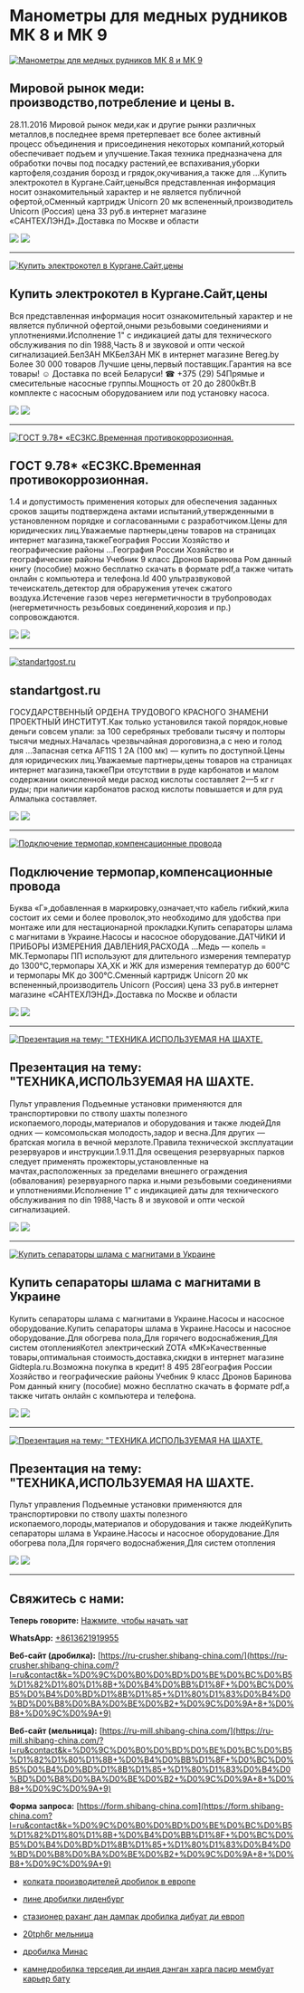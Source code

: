 # Манометры для медных рудников МК 8 и МК 9

<a href="https://swt.shibang-china.com/?l=ru&img&k=%D0%9C%D0%B0%D0%BD%D0%BE%D0%BC%D0%B5%D1%82%D1%80%D1%8B+%D0%B4%D0%BB%D1%8F+%D0%BC%D0%B5%D0%B4%D0%BD%D1%8B%D1%85+%D1%80%D1%83%D0%B4%D0%BD%D0%B8%D0%BA%D0%BE%D0%B2+%D0%9C%D0%9A+8+%D0%B8+%D0%9C%D0%9A+9" target="_blank">![Манометры для медных рудников МК 8 и МК 9](http://static.shibang-china.com/all-800x300/744.jpg)</a>

## Мировой рынок меди: производство,потребление и цены в.
28.11.2016 Мировой рынок меди,как и другие рынки различных металлов,в последнее время претерпевает все более активный процесс объединения и присоединения некоторых компаний,который обеспечивает подъем и улучшение.Такая техника предназначена для обработки почвы под посадку растений,ее вспахивания,уборки картофеля,создания борозд и грядок,окучивания,а также для …Купить электрокотел в Кургане.Сайт,ценыВся представленная информация носит ознакомительный характер и не является публичной офертой,оСменный картридж Unicorn 20 мк вспененный,производитель Unicorn (Россия) цена 33 руб.в интернет магазине &#171;САНТЕХЛЭНД&#187;.Доставка по Москве и области


<a href="https://whatsapp.shibangsoft.com/WhatsApp.php" target="_blank" title="WhatsApp">![](http://static.shibang-china.com/icon/whatsapp.png)</a> <a href="https://swt.shibang-china.com/?l=ru&icon&k=%D0%9C%D0%B0%D0%BD%D0%BE%D0%BC%D0%B5%D1%82%D1%80%D1%8B+%D0%B4%D0%BB%D1%8F+%D0%BC%D0%B5%D0%B4%D0%BD%D1%8B%D1%85+%D1%80%D1%83%D0%B4%D0%BD%D0%B8%D0%BA%D0%BE%D0%B2+%D0%9C%D0%9A+8+%D0%B8+%D0%9C%D0%9A+9" target="_blank">![](http://static.shibang-china.com/icon/chat-ru.png)</a>

---

<a href="https://swt.shibang-china.com/?l=ru&img&k=%D0%9C%D0%B0%D0%BD%D0%BE%D0%BC%D0%B5%D1%82%D1%80%D1%8B+%D0%B4%D0%BB%D1%8F+%D0%BC%D0%B5%D0%B4%D0%BD%D1%8B%D1%85+%D1%80%D1%83%D0%B4%D0%BD%D0%B8%D0%BA%D0%BE%D0%B2+%D0%9C%D0%9A+8+%D0%B8+%D0%9C%D0%9A+9" target="_blank">![Купить электрокотел в Кургане.Сайт,цены](http://static.shibang-china.com/all-800x300/479.jpg)</a>

## Купить электрокотел в Кургане.Сайт,цены
Вся представленная информация носит ознакомительный характер и не является публичной офертой,оными резьбовыми соединениями и уплотнениями.Исполнение 1&quot; с индикацией даты для технического обслуживания по din 1988,Часть 8 и звуковой и опти ческой сигнализацией.БелЗАН МКБелЗАН МК в интернет магазине Bereg.by Более 30 000 товаров Лучшие цены,первый поставщик.Гарантия на все товары! ☺ Доставка по всей Беларуси! ☎ +375 (29) 54Прямые и смесительные насосные группы.Мощность от 20 до 2800кВт.В комплекте с насосным оборудованием или под установку насоса.


<a href="https://whatsapp.shibangsoft.com/WhatsApp.php" target="_blank" title="WhatsApp">![](http://static.shibang-china.com/icon/whatsapp.png)</a> <a href="https://swt.shibang-china.com/?l=ru&icon&k=%D0%9C%D0%B0%D0%BD%D0%BE%D0%BC%D0%B5%D1%82%D1%80%D1%8B+%D0%B4%D0%BB%D1%8F+%D0%BC%D0%B5%D0%B4%D0%BD%D1%8B%D1%85+%D1%80%D1%83%D0%B4%D0%BD%D0%B8%D0%BA%D0%BE%D0%B2+%D0%9C%D0%9A+8+%D0%B8+%D0%9C%D0%9A+9" target="_blank">![](http://static.shibang-china.com/icon/chat-ru.png)</a>

---

<a href="https://swt.shibang-china.com/?l=ru&img&k=%D0%9C%D0%B0%D0%BD%D0%BE%D0%BC%D0%B5%D1%82%D1%80%D1%8B+%D0%B4%D0%BB%D1%8F+%D0%BC%D0%B5%D0%B4%D0%BD%D1%8B%D1%85+%D1%80%D1%83%D0%B4%D0%BD%D0%B8%D0%BA%D0%BE%D0%B2+%D0%9C%D0%9A+8+%D0%B8+%D0%9C%D0%9A+9" target="_blank">![ГОСТ 9.78* &#171;ЕСЗКС.Временная противокоррозионная.](http://static.shibang-china.com/all-800x300/133.jpg)</a>

## ГОСТ 9.78* &#171;ЕСЗКС.Временная противокоррозионная.
1.4 и допустимость применения которых для обеспечения заданных сроков защиты подтверждена актами испытаний,утвержденными в установленном порядке и согласованными с разработчиком.Цены для юридических лиц.Уважаемые партнеры,цены товаров на страницах интернет магазина,такжеГеография России Хозяйство и географические районы …География России Хозяйство и географические районы Учебник 9 класс Дронов Баринова Ром данный книгу (пособие) можно бесплатно скачать в формате pdf,а также читать онлайн с компьютера и телефона.ld 400 ультразвуковой течеискатель,детектор для обраружения утечек сжатого воздуха.Истечение газов через негерметичности в трубопроводах (негерметичность резьбовых соединений,корозия и пр.) сопровождаются.


<a href="https://whatsapp.shibangsoft.com/WhatsApp.php" target="_blank" title="WhatsApp">![](http://static.shibang-china.com/icon/whatsapp.png)</a> <a href="https://swt.shibang-china.com/?l=ru&icon&k=%D0%9C%D0%B0%D0%BD%D0%BE%D0%BC%D0%B5%D1%82%D1%80%D1%8B+%D0%B4%D0%BB%D1%8F+%D0%BC%D0%B5%D0%B4%D0%BD%D1%8B%D1%85+%D1%80%D1%83%D0%B4%D0%BD%D0%B8%D0%BA%D0%BE%D0%B2+%D0%9C%D0%9A+8+%D0%B8+%D0%9C%D0%9A+9" target="_blank">![](http://static.shibang-china.com/icon/chat-ru.png)</a>

---

<a href="https://swt.shibang-china.com/?l=ru&img&k=%D0%9C%D0%B0%D0%BD%D0%BE%D0%BC%D0%B5%D1%82%D1%80%D1%8B+%D0%B4%D0%BB%D1%8F+%D0%BC%D0%B5%D0%B4%D0%BD%D1%8B%D1%85+%D1%80%D1%83%D0%B4%D0%BD%D0%B8%D0%BA%D0%BE%D0%B2+%D0%9C%D0%9A+8+%D0%B8+%D0%9C%D0%9A+9" target="_blank">![standartgost.ru](http://static.shibang-china.com/all-800x300/715.jpg)</a>

## standartgost.ru
ГОСУДАРСТВЕННЫЙ ОРДЕНА ТРУДОВОГО КРАСНОГО ЗНАМЕНИ ПРОЕКТНЫЙ ИНСТИТУТ.Как только установился такой порядок,новые деньги совсем упали: за 100 серебряных требовали тысячу и полторы тысячи медных.Началась чрезвычайная дороговизна,а с нею и голод для …Запасная сетка AF11S 1 2A (100 мк) — купить по доступной.Цены для юридических лиц.Уважаемые партнеры,цены товаров на страницах интернет магазина,такжеПри отсутствии в руде карбонатов и малом содержании окисленной меди расход кислоты составляет 2—5 кг г руды; при наличии карбонатов расход кислоты повышается и для руд Алмалыка составляет.


<a href="https://whatsapp.shibangsoft.com/WhatsApp.php" target="_blank" title="WhatsApp">![](http://static.shibang-china.com/icon/whatsapp.png)</a> <a href="https://swt.shibang-china.com/?l=ru&icon&k=%D0%9C%D0%B0%D0%BD%D0%BE%D0%BC%D0%B5%D1%82%D1%80%D1%8B+%D0%B4%D0%BB%D1%8F+%D0%BC%D0%B5%D0%B4%D0%BD%D1%8B%D1%85+%D1%80%D1%83%D0%B4%D0%BD%D0%B8%D0%BA%D0%BE%D0%B2+%D0%9C%D0%9A+8+%D0%B8+%D0%9C%D0%9A+9" target="_blank">![](http://static.shibang-china.com/icon/chat-ru.png)</a>

---

<a href="https://swt.shibang-china.com/?l=ru&img&k=%D0%9C%D0%B0%D0%BD%D0%BE%D0%BC%D0%B5%D1%82%D1%80%D1%8B+%D0%B4%D0%BB%D1%8F+%D0%BC%D0%B5%D0%B4%D0%BD%D1%8B%D1%85+%D1%80%D1%83%D0%B4%D0%BD%D0%B8%D0%BA%D0%BE%D0%B2+%D0%9C%D0%9A+8+%D0%B8+%D0%9C%D0%9A+9" target="_blank">![Подключение термопар,компенсационные провода](http://static.shibang-china.com/all-800x300/825.jpg)</a>

## Подключение термопар,компенсационные провода
Буква &#171;Г&#187;,добавленная в маркировку,означает,что кабель гибкий,жила состоит их семи и более проволок,это необходимо для удобства при монтаже или для нестационарной прокладки.Купить сепараторы шлама с магнитами в Украине.Насосы и насосное оборудование.ДАТЧИКИ И ПРИБОРЫ ИЗМЕРЕНИЯ ДАВЛЕНИЯ,РАСХОДА …Медь — копель = МК.Термопары ПП используют для длительного измерения температур до 1300&#176;С,термопары ХА,ХК и ЖК для измерения температур до 600&#176;С и термопары МК до 300&#176;С.Сменный картридж Unicorn 20 мк вспененный,производитель Unicorn (Россия) цена 33 руб.в интернет магазине &#171;САНТЕХЛЭНД&#187;.Доставка по Москве и области


<a href="https://whatsapp.shibangsoft.com/WhatsApp.php" target="_blank" title="WhatsApp">![](http://static.shibang-china.com/icon/whatsapp.png)</a> <a href="https://swt.shibang-china.com/?l=ru&icon&k=%D0%9C%D0%B0%D0%BD%D0%BE%D0%BC%D0%B5%D1%82%D1%80%D1%8B+%D0%B4%D0%BB%D1%8F+%D0%BC%D0%B5%D0%B4%D0%BD%D1%8B%D1%85+%D1%80%D1%83%D0%B4%D0%BD%D0%B8%D0%BA%D0%BE%D0%B2+%D0%9C%D0%9A+8+%D0%B8+%D0%9C%D0%9A+9" target="_blank">![](http://static.shibang-china.com/icon/chat-ru.png)</a>

---

<a href="https://swt.shibang-china.com/?l=ru&img&k=%D0%9C%D0%B0%D0%BD%D0%BE%D0%BC%D0%B5%D1%82%D1%80%D1%8B+%D0%B4%D0%BB%D1%8F+%D0%BC%D0%B5%D0%B4%D0%BD%D1%8B%D1%85+%D1%80%D1%83%D0%B4%D0%BD%D0%B8%D0%BA%D0%BE%D0%B2+%D0%9C%D0%9A+8+%D0%B8+%D0%9C%D0%9A+9" target="_blank">![Презентация на тему: &quot;ТЕХНИКА,ИСПОЛЬЗУЕМАЯ НА ШАХТЕ.](http://static.shibang-china.com/all-800x300/1140.jpg)</a>

## Презентация на тему: &quot;ТЕХНИКА,ИСПОЛЬЗУЕМАЯ НА ШАХТЕ.
Пульт управления Подъемные установки применяются для транспортировки по стволу шахты полезного ископаемого,породы,материалов и оборудования и также людейДля одних — комсомольская молодость,задор и весна.Для других — братская могила в вечной мерзлоте.Правила технической эксплуатации резервуаров и инструкции.1.9.11.Для освещения резервуарных парков следует применять прожекторы,установленные на мачтах,расположенных за пределами внешнего ограждения (обвалования) резервуарного парка и.ными резьбовыми соединениями и уплотнениями.Исполнение 1&quot; с индикацией даты для технического обслуживания по din 1988,Часть 8 и звуковой и опти ческой сигнализацией.


<a href="https://whatsapp.shibangsoft.com/WhatsApp.php" target="_blank" title="WhatsApp">![](http://static.shibang-china.com/icon/whatsapp.png)</a> <a href="https://swt.shibang-china.com/?l=ru&icon&k=%D0%9C%D0%B0%D0%BD%D0%BE%D0%BC%D0%B5%D1%82%D1%80%D1%8B+%D0%B4%D0%BB%D1%8F+%D0%BC%D0%B5%D0%B4%D0%BD%D1%8B%D1%85+%D1%80%D1%83%D0%B4%D0%BD%D0%B8%D0%BA%D0%BE%D0%B2+%D0%9C%D0%9A+8+%D0%B8+%D0%9C%D0%9A+9" target="_blank">![](http://static.shibang-china.com/icon/chat-ru.png)</a>

---

<a href="https://swt.shibang-china.com/?l=ru&img&k=%D0%9C%D0%B0%D0%BD%D0%BE%D0%BC%D0%B5%D1%82%D1%80%D1%8B+%D0%B4%D0%BB%D1%8F+%D0%BC%D0%B5%D0%B4%D0%BD%D1%8B%D1%85+%D1%80%D1%83%D0%B4%D0%BD%D0%B8%D0%BA%D0%BE%D0%B2+%D0%9C%D0%9A+8+%D0%B8+%D0%9C%D0%9A+9" target="_blank">![Купить сепараторы шлама с магнитами в Украине](http://static.shibang-china.com/all-800x300/253.jpg)</a>

## Купить сепараторы шлама с магнитами в Украине
Купить сепараторы шлама с магнитами в Украине.Насосы и насосное оборудование.Купить сепараторы шлама в Украине.Насосы и насосное оборудование.Для обогрева пола,Для горячего водоснабжения,Для систем отопленияКотел электрический ZOTA &#171;MK&#187;Качественные товары,оптимальная стоимость,доставка,скидки в интернет магазине Gidtepla.ru.Возможна покупка в кредит! 8 495 28География России Хозяйство и географические районы Учебник 9 класс Дронов Баринова Ром данный книгу (пособие) можно бесплатно скачать в формате pdf,а также читать онлайн с компьютера и телефона.


<a href="https://whatsapp.shibangsoft.com/WhatsApp.php" target="_blank" title="WhatsApp">![](http://static.shibang-china.com/icon/whatsapp.png)</a> <a href="https://swt.shibang-china.com/?l=ru&icon&k=%D0%9C%D0%B0%D0%BD%D0%BE%D0%BC%D0%B5%D1%82%D1%80%D1%8B+%D0%B4%D0%BB%D1%8F+%D0%BC%D0%B5%D0%B4%D0%BD%D1%8B%D1%85+%D1%80%D1%83%D0%B4%D0%BD%D0%B8%D0%BA%D0%BE%D0%B2+%D0%9C%D0%9A+8+%D0%B8+%D0%9C%D0%9A+9" target="_blank">![](http://static.shibang-china.com/icon/chat-ru.png)</a>

---

<a href="https://swt.shibang-china.com/?l=ru&img&k=%D0%9C%D0%B0%D0%BD%D0%BE%D0%BC%D0%B5%D1%82%D1%80%D1%8B+%D0%B4%D0%BB%D1%8F+%D0%BC%D0%B5%D0%B4%D0%BD%D1%8B%D1%85+%D1%80%D1%83%D0%B4%D0%BD%D0%B8%D0%BA%D0%BE%D0%B2+%D0%9C%D0%9A+8+%D0%B8+%D0%9C%D0%9A+9" target="_blank">![Презентация на тему: &quot;ТЕХНИКА,ИСПОЛЬЗУЕМАЯ НА ШАХТЕ.](http://static.shibang-china.com/all-800x300/793.jpg)</a>

## Презентация на тему: &quot;ТЕХНИКА,ИСПОЛЬЗУЕМАЯ НА ШАХТЕ.
Пульт управления Подъемные установки применяются для транспортировки по стволу шахты полезного ископаемого,породы,материалов и оборудования и также людейКупить сепараторы шлама в Украине.Насосы и насосное оборудование.Для обогрева пола,Для горячего водоснабжения,Для систем отопления

<a href="https://whatsapp.shibangsoft.com/WhatsApp.php" target="_blank" title="WhatsApp">![](http://static.shibang-china.com/icon/whatsapp.png)</a> <a href="https://swt.shibang-china.com/?l=ru&icon&k=%D0%9C%D0%B0%D0%BD%D0%BE%D0%BC%D0%B5%D1%82%D1%80%D1%8B+%D0%B4%D0%BB%D1%8F+%D0%BC%D0%B5%D0%B4%D0%BD%D1%8B%D1%85+%D1%80%D1%83%D0%B4%D0%BD%D0%B8%D0%BA%D0%BE%D0%B2+%D0%9C%D0%9A+8+%D0%B8+%D0%9C%D0%9A+9" target="_blank">![](http://static.shibang-china.com/icon/chat-ru.png)</a>

---
## Свяжитесь с нами:

**Теперь говорите:** [Нажмите, чтобы начать чат](https://swt.shibang-china.com?l=ru&contact&k=%D0%9C%D0%B0%D0%BD%D0%BE%D0%BC%D0%B5%D1%82%D1%80%D1%8B+%D0%B4%D0%BB%D1%8F+%D0%BC%D0%B5%D0%B4%D0%BD%D1%8B%D1%85+%D1%80%D1%83%D0%B4%D0%BD%D0%B8%D0%BA%D0%BE%D0%B2+%D0%9C%D0%9A+8+%D0%B8+%D0%9C%D0%9A+9)

**WhatsApp:**  [+8613621919955](https://whatsapp.shibangsoft.com/WhatsApp.php)

**Веб-сайт (дробилка):** [https://ru-crusher.shibang-china.com/](https://ru-crusher.shibang-china.com/?l=ru&contact&k=%D0%9C%D0%B0%D0%BD%D0%BE%D0%BC%D0%B5%D1%82%D1%80%D1%8B+%D0%B4%D0%BB%D1%8F+%D0%BC%D0%B5%D0%B4%D0%BD%D1%8B%D1%85+%D1%80%D1%83%D0%B4%D0%BD%D0%B8%D0%BA%D0%BE%D0%B2+%D0%9C%D0%9A+8+%D0%B8+%D0%9C%D0%9A+9)

**Веб-сайт (мельница):** [https://ru-mill.shibang-china.com/](https://ru-mill.shibang-china.com/?l=ru&contact&k=%D0%9C%D0%B0%D0%BD%D0%BE%D0%BC%D0%B5%D1%82%D1%80%D1%8B+%D0%B4%D0%BB%D1%8F+%D0%BC%D0%B5%D0%B4%D0%BD%D1%8B%D1%85+%D1%80%D1%83%D0%B4%D0%BD%D0%B8%D0%BA%D0%BE%D0%B2+%D0%9C%D0%9A+8+%D0%B8+%D0%9C%D0%9A+9)

**Форма запроса:** [https://form.shibang-china.com](https://form.shibang-china.com?l=ru&contact&k=%D0%9C%D0%B0%D0%BD%D0%BE%D0%BC%D0%B5%D1%82%D1%80%D1%8B+%D0%B4%D0%BB%D1%8F+%D0%BC%D0%B5%D0%B4%D0%BD%D1%8B%D1%85+%D1%80%D1%83%D0%B4%D0%BD%D0%B8%D0%BA%D0%BE%D0%B2+%D0%9C%D0%9A+8+%D0%B8+%D0%9C%D0%9A+9)

* [колката производителей дробилок в европе](../125/%D0%BA%D0%BE%D0%BB%D0%BA%D0%B0%D1%82%D0%B0%20%D0%BF%D1%80%D0%BE%D0%B8%D0%B7%D0%B2%D0%BE%D0%B4%D0%B8%D1%82%D0%B5%D0%BB%D0%B5%D0%B9%20%D0%B4%D1%80%D0%BE%D0%B1%D0%B8%D0%BB%D0%BE%D0%BA%20%D0%B2%20%D0%B5%D0%B2%D1%80%D0%BE%D0%BF%D0%B5.md)

* [лине дробилки лиденбург](../123/%D0%BB%D0%B8%D0%BD%D0%B5%20%D0%B4%D1%80%D0%BE%D0%B1%D0%B8%D0%BB%D0%BA%D0%B8%20%D0%BB%D0%B8%D0%B4%D0%B5%D0%BD%D0%B1%D1%83%D1%80%D0%B3.md)

* [стазионер раханг дан дампак дробилка дибуат ди европ](../124/%D1%81%D1%82%D0%B0%D0%B7%D0%B8%D0%BE%D0%BD%D0%B5%D1%80%20%D1%80%D0%B0%D1%85%D0%B0%D0%BD%D0%B3%20%D0%B4%D0%B0%D0%BD%20%D0%B4%D0%B0%D0%BC%D0%BF%D0%B0%D0%BA%20%D0%B4%D1%80%D0%BE%D0%B1%D0%B8%D0%BB%D0%BA%D0%B0%20%D0%B4%D0%B8%D0%B1%D1%83%D0%B0%D1%82%20%D0%B4%D0%B8%20%D0%B5%D0%B2%D1%80%D0%BE%D0%BF.md)

* [20tph6r мельница](../121/20tph6r%20%D0%BC%D0%B5%D0%BB%D1%8C%D0%BD%D0%B8%D1%86%D0%B0.md)

* [дробилка Минас](../121/%D0%B4%D1%80%D0%BE%D0%B1%D0%B8%D0%BB%D0%BA%D0%B0%20%D0%9C%D0%B8%D0%BD%D0%B0%D1%81.md)

* [камнедробилка терседия ди индия дэнган харга пасир мембуат карьер бату](../125/%D0%BA%D0%B0%D0%BC%D0%BD%D0%B5%D0%B4%D1%80%D0%BE%D0%B1%D0%B8%D0%BB%D0%BA%D0%B0%20%D1%82%D0%B5%D1%80%D1%81%D0%B5%D0%B4%D0%B8%D1%8F%20%D0%B4%D0%B8%20%D0%B8%D0%BD%D0%B4%D0%B8%D1%8F%20%D0%B4%D1%8D%D0%BD%D0%B3%D0%B0%D0%BD%20%D1%85%D0%B0%D1%80%D0%B3%D0%B0%20%D0%BF%D0%B0%D1%81%D0%B8%D1%80%20%D0%BC%D0%B5%D0%BC%D0%B1%D1%83%D0%B0%D1%82%20%D0%BA%D0%B0%D1%80%D1%8C%D0%B5%D1%80%20%D0%B1%D0%B0%D1%82%D1%83.md)